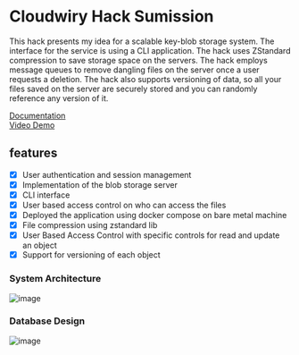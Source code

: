 # Cloudwiry Hack Sumission

This hack presents my idea for a scalable key-blob storage system. The interface for the service is using a CLI application. The hack uses ZStandard compression to save storage space on the servers. The hack employs message queues to remove dangling files on the server once a user requests a deletion. The hack also supports versioning of data, so all your files saved on the server are securely stored and you can randomly reference any version of it.

[Documentation](https://cloudwiry.mayankkumar.ml/docs) <br>
[Video Demo](https://youtu.be/tcknBteu4s4)

## features
- [X] User authentication and session management
- [X] Implementation of the blob storage server
- [X] CLI interface
- [X] User based access control on who can access the files
- [X] Deployed the application using docker compose on bare metal machine
- [X] File compression using zstandard lib
- [X] User Based Access Control with specific controls for read and update an object
- [X] Support for versioning of each object

### System Architecture
![image](https://user-images.githubusercontent.com/24864829/151631425-eadb289c-28fe-4016-a26c-22e95cf1c381.png)

### Database Design
![image](https://user-images.githubusercontent.com/24864829/151632944-cce5f605-beef-4487-a94d-45fcd6a0b6f7.png)
